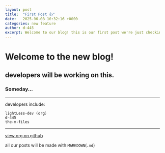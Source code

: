 ```yaml
---
layout: post
title:  "First Post 👍"
date:   2025-06-08 10:32:16 +0000
categories: new feature
author: d-445
excerpt: Welcome to our blog! this is our first post we're just checking if everything works...
---
```



# Welcome to the new blog!

## developers will be working on this.
### Someday...

---

developers include:

```
lightLess-dev (org)
d-445
the-m-files
```

---

[view org on github](https://github.com/lightless-dev)

all our posts will be made with `MARKDOWN`(`.md`)
